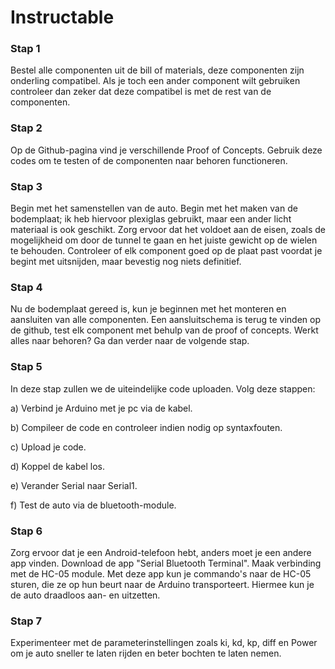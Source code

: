 # Instructable
 

### Stap 1
Bestel alle componenten uit de bill of materials, deze componenten zijn onderling compatibel. Als je toch een ander component wilt gebruiken controleer dan zeker dat deze compatibel is met de rest van de componenten.

### Stap 2
Op de Github-pagina vind je verschillende Proof of Concepts. Gebruik deze codes om te testen of de componenten naar behoren functioneren.

### Stap 3
Begin met het samenstellen van de auto. Begin met het maken van de bodemplaat; ik heb hiervoor plexiglas gebruikt, maar een ander licht materiaal is ook geschikt. Zorg ervoor dat het voldoet aan de eisen, zoals de mogelijkheid om door de tunnel te gaan en het juiste gewicht op de wielen te behouden. Controleer of elk component goed op de plaat past voordat je begint met uitsnijden, maar bevestig nog niets definitief.

### Stap 4
Nu de bodemplaat gereed is, kun je beginnen met het monteren en aansluiten van alle componenten. Een aansluitschema is terug te vinden op de github, test elk component met behulp van de proof of concepts. Werkt alles naar behoren? Ga dan verder naar de volgende stap.

### Stap 5
In deze stap zullen we de uiteindelijke code uploaden. Volg deze stappen:

a) Verbind je Arduino met je pc via de kabel.

b) Compileer de code en controleer indien nodig op syntaxfouten.

c) Upload je code.

d) Koppel de kabel los.

e) Verander Serial naar Serial1.

f) Test de auto via de bluetooth-module.

### Stap 6
Zorg ervoor dat je een Android-telefoon hebt, anders moet je een andere app vinden. Download de app "Serial Bluetooth Terminal". Maak verbinding met de HC-05 module. Met deze app kun je commando's naar de HC-05 sturen, die ze op hun beurt naar de Arduino transporteert. Hiermee kun je de auto draadloos aan- en uitzetten.

### Stap 7
Experimenteer met de parameterinstellingen zoals ki, kd, kp, diff en Power om je auto sneller te laten rijden en beter bochten te laten nemen.






